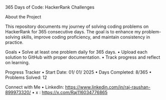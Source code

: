 365 Days of Code: HackerRank Challenges

About the Project

This repository documents my journey of solving coding problems on HackerRank for 365 consecutive days. The goal is to enhance my problem-solving skills, improve coding proficiency, and maintain consistency in practice.

Goals
	• Solve at least one problem daily for 365 days.
 	• Upload each solution to GitHub with proper documentation.
  	• Track progress and reflect on learning.

 Progress Tracker
 	• Start Date: 01/ 01/ 2025
	• Days Completed: 8/365
  	• Problems Solved: 12

 Connect with Me
 	• LinkedIn: https://www.linkedin.com/in/raj-raushan-899973320/
 	• x : https://x.com/Raj116034776865 
  
